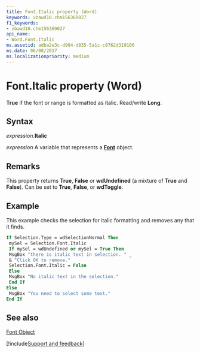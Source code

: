 ```yaml
---
title: Font.Italic property (Word)
keywords: vbawd10.chm156369027
f1_keywords:
- vbawd10.chm156369027
api_name:
- Word.Font.Italic
ms.assetid: adba2e3c-d904-d835-5a1c-c8762d319106
ms.date: 06/08/2017
ms.localizationpriority: medium
---
```



# Font.Italic property (Word)

 **True** if the font or range is formatted as italic. Read/write **Long**.


## Syntax

_expression_.**Italic**

_expression_ A variable that represents a **[Font](Word.Font.md)** object.


## Remarks

This property returns **True**, **False** or **wdUndefined** (a mixture of **True** and **False**). Can be set to **True**, **False**, or **wdToggle**.


## Example

This example checks the selection for italic formatting and removes any that it finds.


```vb
If Selection.Type = wdSelectionNormal Then 
 mySel = Selection.Font.Italic 
 If mySel = wdUndefined or mySel = True Then 
 MsgBox "there is italic text in selection. " _ 
 & "Click OK to remove." 
 Selection.Font.Italic = False 
 Else 
 MsgBox "No italic text in the selection." 
 End If 
Else 
 MsgBox "You need to select some text." 
End If
```


## See also


[Font Object](Word.Font.md)

[!include[Support and feedback](~/includes/feedback-boilerplate.md)]